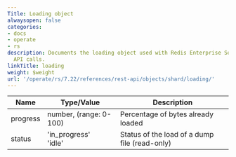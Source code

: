 ```yaml
---
Title: Loading object
alwaysopen: false
categories:
- docs
- operate
- rs
description: Documents the loading object used with Redis Enterprise Software REST
  API calls.
linkTitle: loading
weight: $weight
url: '/operate/rs/7.22/references/rest-api/objects/shard/loading/'
---
```


| Name | Type/Value | Description |
|------|------------|-------------|
| progress  | number, (range: 0-100) | Percentage of bytes already loaded |
| status    | 'in_progress'<br />'idle' | Status of the load of a dump file (read-only) |
